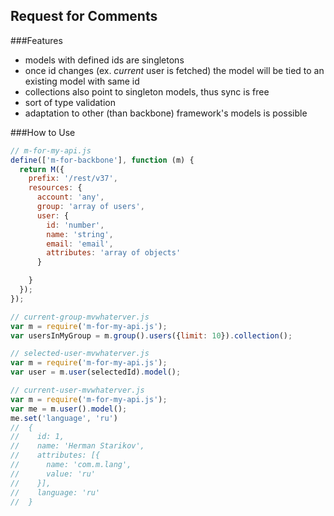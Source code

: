 Request for Comments
----

###Features

- models with defined ids are singletons
- once id changes (ex. *current* user is fetched) the model will be tied to an existing model with same id
- collections also point to singleton models, thus sync is free
- sort of type validation
- adaptation to other (than backbone) framework's models is possible

###How to Use

```javascript
// m-for-my-api.js
define(['m-for-backbone'], function (m) {
  return M({
    prefix: '/rest/v37',
    resources: {
      account: 'any',
      group: 'array of users',
      user: {
        id: 'number',
        name: 'string',
        email: 'email',
        attributes: 'array of objects'
      }

    }
  });
});

```
```javascript
// current-group-mvwhaterver.js
var m = require('m-for-my-api.js');
var usersInMyGroup = m.group().users({limit: 10}).collection();
```
```javascript
// selected-user-mvwhaterver.js
var m = require('m-for-my-api.js');
var user = m.user(selectedId).model();
```
```javascript
// current-user-mvwhaterver.js
var m = require('m-for-my-api.js');
var me = m.user().model();
me.set('language', 'ru')
//  {
//    id: 1,
//    name: 'Herman Starikov',
//    attributes: [{
//      name: 'com.m.lang',
//      value: 'ru'
//    }],
//    language: 'ru'
//  }
```
